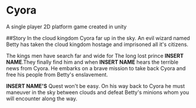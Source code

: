 # Cyora
A single player 2D platform game created in unity

##Story
In the cloud kingdom Cyora far up in the sky. An evil wizard named Betty has taken the cloud kingdom hostage and imprisoned all it's citizens.

The kings men have search far and wide for The long lost prince **INSERT NAME**.They finally find him and when **INSERT NAME** hears the terrible news from Cyora.
He embarks on a brave mission to take back Cyora and free his people from Betty's enslavement. 

**INSERT NAME'S** Quest won't be easy. On his way back to Cyora he must maneuver in the sky between clouds and defeat Betty's minions whom you will encounter along the way.
